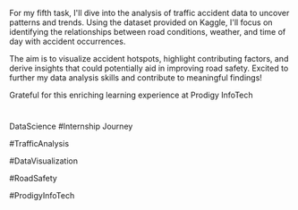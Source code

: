 For my fifth task, I'll dive into the analysis of traffic accident data to uncover patterns and trends. Using the dataset provided on Kaggle, I'll focus on identifying the relationships between road conditions, weather, and time of day with accident occurrences.

The aim is to visualize accident hotspots, highlight contributing factors, and derive insights that could potentially aid in improving road safety. Excited to further my data analysis skills and contribute to meaningful findings!

Grateful for this enriching learning experience at Prodigy InfoTech

#

DataScience #Internship Journey

#TrafficAnalysis

#DataVisualization

#RoadSafety

#ProdigyInfoTech
